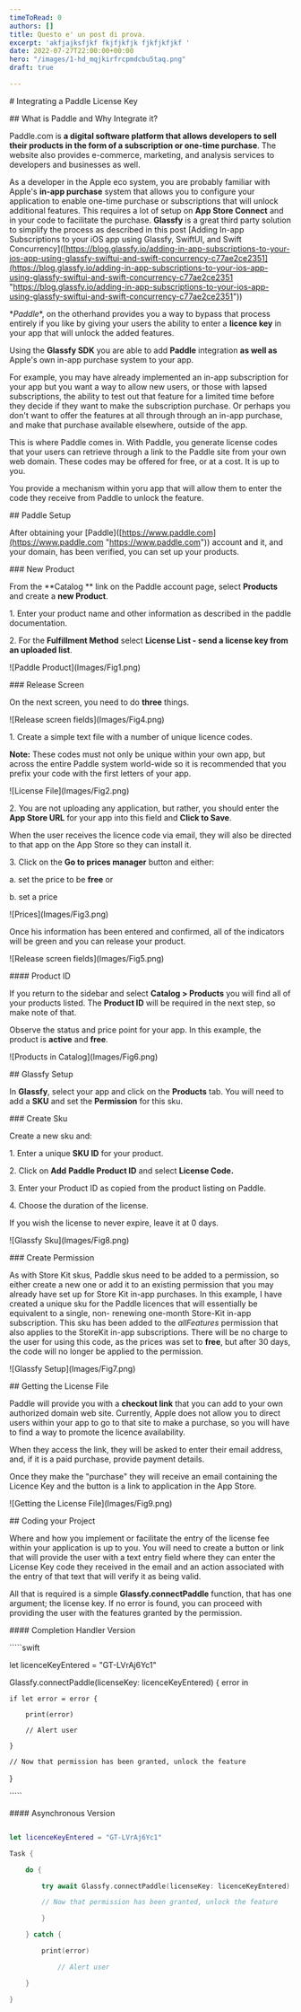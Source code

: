 ```yaml
---
timeToRead: 0
authors: []
title: Questo e' un post di prova.
excerpt: 'akfjajksfjkf fkjfjkfjk fjkfjkfjkf '
date: 2022-07-27T22:00:00+00:00
hero: "/images/1-hd_mqjkirfrcpmdcbu5taq.png"
draft: true

---
```

\# Integrating a Paddle License Key

\## What is Paddle and Why Integrate it?

Paddle.com is **a digital software platform that allows developers to sell their products in the form of a subscription or one-time purchase**. The website also provides e-commerce, marketing, and analysis services to developers and businesses as well.

As a developer in the Apple eco system, you are probably familiar with Apple's **in-app purchase** system that allows you to configure your application to enable one-time purchase or subscriptions that will unlock additional features.  This requires a lot of setup on **App Store Connect** and in your code to facilitate the purchase.  **Glassfy** is a great third party solution to simplify the process as described in this post \[Adding In-app Subscriptions to your iOS app using Glassfy, SwiftUI, and Swift Concurrency\]([https://blog.glassfy.io/adding-in-app-subscriptions-to-your-ios-app-using-glassfy-swiftui-and-swift-concurrency-c77ae2ce2351](https://blog.glassfy.io/adding-in-app-subscriptions-to-your-ios-app-using-glassfy-swiftui-and-swift-concurrency-c77ae2ce2351 "https://blog.glassfy.io/adding-in-app-subscriptions-to-your-ios-app-using-glassfy-swiftui-and-swift-concurrency-c77ae2ce2351"))

\**Paddle**, on the otherhand provides you a way to bypass that process entirely if you like by giving your users the ability to enter a **licence key** in your app that will unlock the added features.

Using the **Glassfy SDK** you are able to add **Paddle** integration **as well as** Apple's own in-app purchase system to your app.

For example, you may have already implemented an in-app subscription for your app but you want a way to allow new users, or those with lapsed subscriptions, the ability to test out that feature for a limited time before they decide if they want to make the subscription purchase.  Or perhaps you don't want to offer the features at all through through an in-app purchase, and make that purchase available elsewhere, outside of the app.

This is where Paddle comes in.  With Paddle, you generate license codes that your users can retrieve through a link to the Paddle site from your own web domain.  These codes may be offered for free, or at a cost.  It is up to you.

You provide a mechanism within yoru app that will allow them to enter the code they receive from Paddle to unlock the feature.

\## Paddle Setup

After obtaining your  \[Paddle\]([https://www.paddle.com](https://www.paddle.com "https://www.paddle.com")) account and it, and your domain, has been verified, you can set up your products.

\### New Product

From the **Catalog ** link on the Paddle account page, select **Products** and create a **new Product**.

1\. Enter your product name and other information as described in the paddle documentation.

2\. For the **Fulfillment Method** select **License List - send a license key from an uploaded list**.

   !\[Paddle Product\](Images/Fig1.png)

\### Release Screen

On the next screen, you need to do **three** things.

!\[Release screen fields\](Images/Fig4.png)

1\. Create a simple text file with a number of unique licence codes.

   **Note:** These codes must not only be unique within your own app, but across the entire Paddle system world-wide so it is recommended that you prefix your code with the first letters of your app.

   !\[License File\](Images/Fig2.png)

2\. You are not uploading any application, but rather, you should enter the **App Store URL** for your app into this field and **Click to Save**.  

   When the user receives the licence code via email, they will also be directed to that app on the App Store so they can install it.

3\. Click on the **Go to prices manager** button and either:

   a. set the price to be **free** or

   b. set a price

   !\[Prices\](Images/Fig3.png)

Once his information has been entered and confirmed, all of the indicators will be green and you can release your product.

!\[Release screen fields\](Images/Fig5.png)

\#### Product ID

If you return to the sidebar and select **Catalog > Products** you will find all of your products listed. The **Product ID** will be required in the next step, so make note of that.  

Observe the status and price point for your app.  In this example, the product is **active** and **free**.

!\[Products in Catalog\](Images/Fig6.png)

\## Glassfy Setup

In **Glassfy**, select your app and click on the **Products** tab.  You will need to add a **SKU** and set the **Permission** for this sku.

\### Create Sku

Create a new sku and:

1\. Enter a unique **SKU ID** for your product.

2\. Click on **Add** **Paddle Product ID** and select **License Code.**

3\. Enter your Product ID as copied from the product listing on Paddle.

4\. Choose the duration of the license.  

   If you wish the license to never expire, leave it at 0 days.

!\[Glassfy Sku\](Images/Fig8.png)

\### Create Permission

As with Store Kit skus, Paddle skus need to be added to a permission, so either create a new one or add it to an existing permission that you may already have set up for Store Kit in-app purchases.  In this example, I have created a unique sku for the Paddle licences that will essentially be equivalent to a single, non- renewing one-month Store-Kit in-app subscription.  This sku has been added to the *allFeatures* permission that also applies to the StoreKit in-app subscriptions.  There will be no charge to the user for using this code, as the prices was set to **free**, but after 30 days, the code will no longer be applied to the permission.

!\[Glassfy Setup\](Images/Fig7.png)

\## Getting the License File

Paddle will provide you with a **checkout link** that you can add to your own authorized domain web site.  Currently, Apple does not allow you to direct users within your app to go to that site to make a purchase, so you will have to find a way to promote the licence availability.

When they access the link, they will be asked to enter their email address, and, if it is a paid purchase, provide payment details.  

Once they make the "purchase" they will receive an email containing the Licence Key and the button is a link to application in the App Store.

!\[Getting the License File\](Images/Fig9.png)

\## Coding your Project

Where and how you implement or facilitate the entry of the license fee within your application is up to you.  You will need to create a button or link that will provide the user with a text entry field where they can enter the License Key code they received in the email and an action associated with the entry of that text that will verify it as being valid.

All that is required is a simple **Glassfy.connectPaddle** function, that has one argument; the license key.  If no error is found, you can proceed with providing the user with the features granted by the permission.

\#### Completion Handler Version

\`\`\`\`\`swift

let licenceKeyEntered = "GT-LVrAj6Yc1"

Glassfy.connectPaddle(licenseKey: licenceKeyEntered) { error in

    if let error = error {

        print(error)

      	// Alert user

    }

    // Now that permission has been granted, unlock the feature

}

\`\`\`\`\`

\#### Asynchronous Version

`````swift

let licenceKeyEntered = "GT-LVrAj6Yc1"

Task {

    do {

        try await Glassfy.connectPaddle(licenseKey: licenceKeyEntered)

        // Now that permission has been granted, unlock the feature

        }

    } catch {

        print(error)

  			// Alert user

    }

}

`````